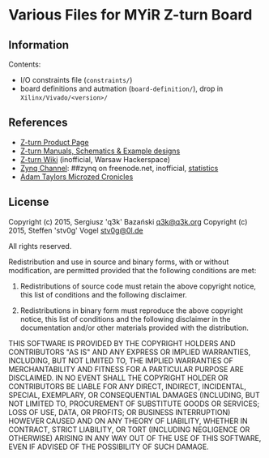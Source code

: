 Various Files for MYiR Z-turn Board
===================================

Information
-----------

Contents:

 - I/O constraints file (`constraints/`)
 - board definitions and autmation (`board-definition/`), drop in `Xilinx/Vivado/<version>/`

References
----------

 * [Z-turn Product Page](http://www.myirtech.com/list.asp?id=502)
 * [Z-turn Manuals, Schematics & Example designs]()
 * [Z-turn Wiki](https://wiki.hackerspace.pl/projects:zturn-hackers) (inofficial, Warsaw Hackerspace)
 * [Zynq Channel](irc://##zynq@irc.freenode.net): ##zynq on freenode.net, inofficial, [statistics](https://dev.0l.dn42/irc/zynq/)
 * [Adam Taylors Microzed Cronicles](http://git.io/vtRGd)

License
-------

Copyright (c) 2015, Sergiusz 'q3k' Bazański <q3k@q3k.org>
Copyright (c) 2015, Steffen 'stv0g' Vogel <stv0g@0l.de>

All rights reserved.

Redistribution and use in source and binary forms, with or without modification, are permitted provided that the following conditions are met:

 1. Redistributions of source code must retain the above copyright notice, this list of conditions and the following disclaimer.

 2. Redistributions in binary form must reproduce the above copyright notice, this list of conditions and the following disclaimer in the documentation and/or other materials provided with the distribution.

THIS SOFTWARE IS PROVIDED BY THE COPYRIGHT HOLDERS AND CONTRIBUTORS "AS IS" AND ANY EXPRESS OR IMPLIED WARRANTIES, INCLUDING, BUT NOT LIMITED TO, THE IMPLIED WARRANTIES OF MERCHANTABILITY AND FITNESS FOR A PARTICULAR PURPOSE ARE DISCLAIMED. IN NO EVENT SHALL THE COPYRIGHT HOLDER OR CONTRIBUTORS BE LIABLE FOR ANY DIRECT, INDIRECT, INCIDENTAL, SPECIAL, EXEMPLARY, OR CONSEQUENTIAL DAMAGES (INCLUDING, BUT NOT LIMITED TO, PROCUREMENT OF SUBSTITUTE GOODS OR SERVICES; LOSS OF USE, DATA, OR PROFITS; OR BUSINESS INTERRUPTION) HOWEVER CAUSED AND ON ANY THEORY OF LIABILITY, WHETHER IN CONTRACT, STRICT LIABILITY, OR TORT (INCLUDING NEGLIGENCE OR OTHERWISE) ARISING IN ANY WAY OUT OF THE USE OF THIS SOFTWARE, EVEN IF ADVISED OF THE POSSIBILITY OF SUCH DAMAGE.
